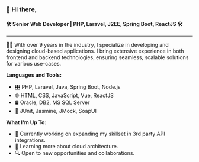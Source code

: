 ### 👋 Hi there,

#### 🛠️ Senior Web Developer | PHP, Laravel, J2EE, Spring Boot, ReactJS 🛠️

---

👨‍💻 With over 9 years in the industry, I specialize in developing and designing cloud-based applications. I bring extensive experience in both frontend and backend technologies, ensuring seamless, scalable solutions for various use-cases.

**Languages and Tools:**
- 🎛️ PHP, Laravel, Java, Spring Boot, Node.js
- 🌐 HTML, CSS, JavaScript, Vue, ReactJS
- 🛢️ Oracle, DB2, MS SQL Server
- 🧪 JUnit, Jasmine, JMock, SoapUI

**What I'm Up To:**
- 📌 Currently working on expanding my skillset in 3rd party API integrations.
- 🌱 Learning more about cloud architecture.
- 🔍 Open to new opportunities and collaborations.

<!--
**binpoet/binpoet** is a ✨ _special_ ✨ repository because its `README.md` (this file) appears on your GitHub profile.

Here are some ideas to get you started:

- 🔭 I’m currently working on ...
- 🌱 I’m currently learning ...
- 👯 I’m looking to collaborate on ...
- 🤔 I’m looking for help with ...
- 💬 Ask me about ...
- 📫 How to reach me: ...
- 😄 Pronouns: ...
- ⚡ Fun fact: ...
-->
